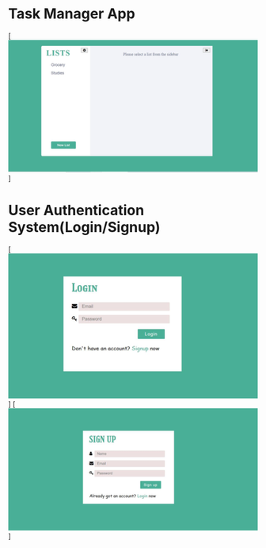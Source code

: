 # Task Manager App
[![Application Design Illustration](public/img/Capture.JPG)]

# User Authentication System(Login/Signup)
[![Login Page](public/img/login.jpg)] [![Signup Page](public/img/signup.jpg)] 